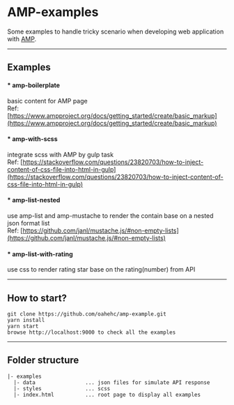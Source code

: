 # AMP-examples

Some examples to handle tricky scenario when developing web application with [AMP](https://www.ampproject.org/).

---

## Examples

#### \* amp-boilerplate

basic content for AMP page  
Ref: [https://www.ampproject.org/docs/getting_started/create/basic_markup](https://www.ampproject.org/docs/getting_started/create/basic_markup)

#### \* amp-with-scss

integrate scss with AMP by gulp task  
Ref: [https://stackoverflow.com/questions/23820703/how-to-inject-content-of-css-file-into-html-in-gulp](https://stackoverflow.com/questions/23820703/how-to-inject-content-of-css-file-into-html-in-gulp)

#### \* amp-list-nested

use amp-list and amp-mustache to render the contain base on a nested json format list  
Ref: [https://github.com/janl/mustache.js/#non-empty-lists](https://github.com/janl/mustache.js/#non-empty-lists)

#### \* amp-list-with-rating

use css to render rating star base on the rating(number) from API

---

## How to start?

```
git clone https://github.com/oahehc/amp-example.git
yarn install
yarn start
browse http://localhost:9000 to check all the examples
```

---

## Folder structure

```
|- examples
  |- data                ... json files for simulate API response
  |- styles              ... scss
  |- index.html          ... root page to display all examples
```
